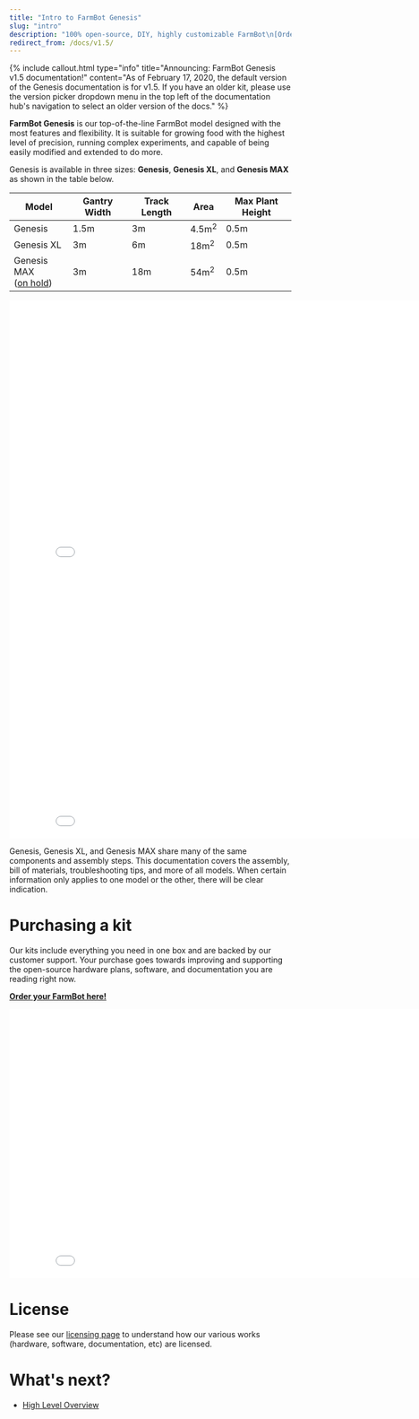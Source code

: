 ```yaml
---
title: "Intro to FarmBot Genesis"
slug: "intro"
description: "100% open-source, DIY, highly customizable FarmBot\n[Order yours here!](http://buy.farm.bot/)"
redirect_from: /docs/v1.5/
---
```



{%
include callout.html
type="info"
title="Announcing: FarmBot Genesis v1.5 documentation!"
content="As of February 17, 2020, the default version of the Genesis documentation is for v1.5. If you have an older kit, please use the version picker dropdown menu in the top left of the documentation hub's navigation to select an older version of the docs."
%}

**FarmBot Genesis** is our top-of-the-line FarmBot model designed with the most features and flexibility. It is suitable for growing food with the highest level of precision, running complex experiments, and capable of being easily modified and extended to do more.

Genesis is available in three sizes: **Genesis**, **Genesis XL**, and **Genesis MAX** as shown in the table below.

|Model                         |Gantry Width                  |Track Length                  |Area                          |Max Plant Height              |
|------------------------------|------------------------------|------------------------------|------------------------------|------------------------------|
|Genesis                       |1.5m                          |3m                            |4.5m<sup>2</sup>              |0.5m
|Genesis XL                    |3m                            |6m                            |18m<sup>2</sup>               |0.5m
|Genesis MAX<br>([on hold](https://farm.bot/blogs/news/putting-farmbot-genesis-max-and-express-max-on-hold))|3m                            |18m                           |54m<sup>2</sup>               |0.5m



<iframe class="embedly-embed" src="//cdn.embedly.com/widgets/media.html?src=https%3A%2F%2Fwww.youtube.com%2Fembed%2F60htrqei_U0%3Ffeature%3Doembed&url=http%3A%2F%2Fwww.youtube.com%2Fwatch%3Fv%3D60htrqei_U0&image=https%3A%2F%2Fi.ytimg.com%2Fvi%2F60htrqei_U0%2Fhqdefault.jpg&key=f2aa6fc3595946d0afc3d76cbbd25dc3&type=text%2Fhtml&schema=youtube" width="854" height="480" scrolling="no" frameborder="0" allow="autoplay; fullscreen" allowfullscreen="true"></iframe>



<iframe class="embedly-embed" src="//cdn.embedly.com/widgets/media.html?src=https%3A%2F%2Fwww.youtube.com%2Fembed%2F6XWiTzFPWWc%3Ffeature%3Doembed&display_name=YouTube&url=https%3A%2F%2Fwww.youtube.com%2Fwatch%3Fv%3D6XWiTzFPWWc&image=https%3A%2F%2Fi.ytimg.com%2Fvi%2F6XWiTzFPWWc%2Fhqdefault.jpg&key=f2aa6fc3595946d0afc3d76cbbd25dc3&type=text%2Fhtml&schema=youtube" width="854" height="480" scrolling="no" title="YouTube embed" frameborder="0" allow="autoplay; fullscreen" allowfullscreen="true"></iframe>

Genesis, Genesis XL, and Genesis MAX share many of the same components and assembly steps. This documentation covers the assembly, bill of materials, troubleshooting tips, and more of all models. When certain information only applies to one model or the other, there will be clear indication.

# Purchasing a kit
Our kits include everything you need in one box and are backed by our customer support. Your purchase goes towards improving and supporting the open-source hardware plans, software, and documentation you are reading right now.

**[Order your FarmBot here!](http://buy.farm.bot)**

<iframe class="embedly-embed" src="//cdn.embedly.com/widgets/media.html?src=https%3A%2F%2Fwww.youtube.com%2Fembed%2F_jw98qozK4s%3Ffeature%3Doembed&url=http%3A%2F%2Fwww.youtube.com%2Fwatch%3Fv%3D_jw98qozK4s&image=https%3A%2F%2Fi.ytimg.com%2Fvi%2F_jw98qozK4s%2Fhqdefault.jpg&key=02466f963b9b4bb8845a05b53d3235d7&type=text%2Fhtml&schema=youtube" width="854" height="480" scrolling="no" frameborder="0" allowfullscreen></iframe>

# License
Please see our [licensing page](http://licensing.farm.bot) to understand how our various works (hardware, software, documentation, etc) are licensed.

# What's next?

 * [High Level Overview](intro/high-level-overview.md)
